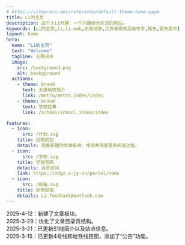 ```yaml
---
# https://vitepress.dev/reference/default-theme-home-page
title: Li的主页
description: 由个人Li创建，一个兴趣结合生活的网站。
keywords: [Li的主页,li,li-web,无锡地铁,江苏省锡东高级中学,锡东,锡东高中]
layout: home
hero:
  name: "Li的主页"
  text: "Welcome"
  tagline: 无限进步
  image:
    src: /background.png
    alt: backgground
  actions:
    - theme: brand
      text: 无锡地铁简介
      link: /metro/metro_index/index
    - theme: brand
      text: 学校往事
      link: /school/school_index/index

features:
  - icon:
      src: /计划.svg
    title: 远期规划
    details: 完善新建的文章板块，增添并完善更多网站功能。
  - icon:
      src: /学校.svg
    title: 学校官网
    details: 点击访问
    link: https://xdgz.u-jy.cn/portal/home
  - icon:
      src: /邮箱.svg
    title: 反馈邮箱
    details: Li-feedback@outlook.com
---
```

<Announcement :version="'0.0.4'">
2025-4-12：新建了文章板块。<br>
2025-3-29：优化了文章目录页结构。<br>
2025-3-21：已更新S1线简介以及站点信息。<br>
2025-3-15：已更新4号线和地铁线路图，添加了“公告”功能。
</Announcement>

